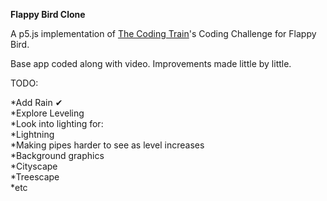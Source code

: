 **Flappy Bird Clone**

A p5.js implementation of [The Coding Train](https://www.youtube.com/watch?v=cXgA1d_E-jY)'s Coding Challenge for Flappy Bird.

Base app coded along with video.  Improvements made little by little.

TODO:

  *Add Rain &#10004;  
  *Explore Leveling  
  *Look into lighting for:  
    *Lightning  
    *Making pipes harder to see as level increases  
  *Background graphics  
    *Cityscape  
    *Treescape  
    *etc  